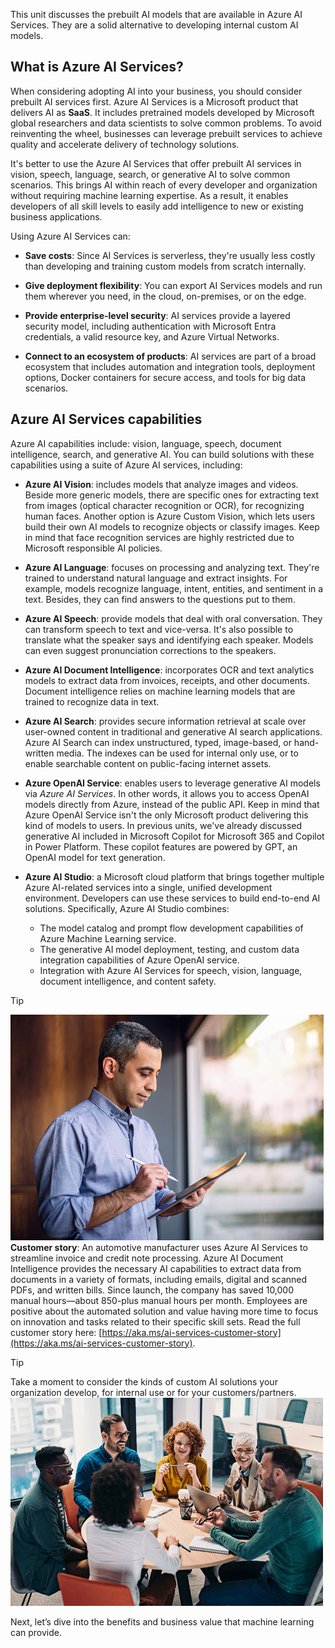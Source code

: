 This unit discusses the prebuilt AI models that are available in Azure AI Services. They are a solid alternative to developing internal custom AI models.

## What is Azure AI Services?

When considering adopting AI into your business, you should consider prebuilt AI services first. Azure AI Services is a Microsoft product that delivers AI as **SaaS**. It includes pretrained models developed by Microsoft global researchers and data scientists to solve common problems. To avoid reinventing the wheel, businesses can leverage prebuilt services to achieve quality and accelerate delivery of technology solutions.

It's better to use the Azure AI Services that offer prebuilt AI services in vision, speech, language, search, or generative AI to solve common scenarios. This brings AI within reach of every developer and organization without requiring machine learning expertise. As a result, it enables developers of all skill levels to easily add intelligence to new or existing business applications.

Using Azure AI Services can:

* **Save costs**: Since AI Services is serverless, they're usually less costly than developing and training custom models from scratch internally.

* **Give deployment flexibility**: You can export AI Services models and run them wherever you need, in the cloud, on-premises, or on the edge.

* **Provide enterprise-level security**: AI services provide a layered security model, including authentication with Microsoft Entra credentials, a valid resource key, and Azure Virtual Networks. 

* **Connect to an ecosystem of products**: AI services are part of a broad ecosystem that includes automation and integration tools, deployment options, Docker containers for secure access, and tools for big data scenarios. 

## Azure AI Services capabilities

Azure AI capabilities include: vision, language, speech, document intelligence, search, and generative AI. You can build solutions with these capabilities using a suite of Azure AI services, including:

* **Azure AI Vision**: includes models that analyze images and videos. Beside more generic models, there are specific ones for extracting text from images (optical character recognition or OCR), for recognizing human faces. Another option is Azure Custom Vision, which lets users build their own AI models to recognize objects or classify images. Keep in mind that face recognition services are highly restricted due to Microsoft responsible AI policies.

* **Azure AI Language**: focuses on processing and analyzing text. They're trained to understand natural language and extract insights. For example, models recognize language, intent, entities, and sentiment in a text. Besides, they can find answers to the questions put to them.

* **Azure AI Speech**: provide models that deal with oral conversation. They can transform speech to text and vice-versa. It's also possible to translate what the speaker says and identifying each speaker. Models can even suggest pronunciation corrections to the speakers.

* **Azure AI Document Intelligence**: incorporates OCR and text analytics models to extract data from invoices, receipts, and other documents. Document intelligence relies on machine learning models that are trained to recognize data in text.

* **Azure AI Search**: provides secure information retrieval at scale over user-owned content in traditional and generative AI search applications. Azure AI Search can index unstructured, typed, image-based, or hand-written media. The indexes can be used for internal only use, or to enable searchable content on public-facing internet assets.

* **Azure OpenAI Service**: enables users to leverage generative AI models via *Azure AI Services*. In other words, it allows you to access OpenAI models directly from Azure, instead of the public API. Keep in mind that Azure OpenAI Service isn't the only Microsoft product delivering  this kind of models to users. In previous units, we've already discussed generative AI included in Microsoft Copilot for Microsoft 365 and Copilot in Power Platform. These copilot features are powered by GPT, an OpenAI model for text generation.

* **Azure AI Studio**: a Microsoft cloud platform that brings together multiple Azure AI-related services into a single, unified development environment. Developers can use these services to build end-to-end AI solutions. Specifically, Azure AI Studio combines:
    - The model catalog and prompt flow development capabilities of Azure Machine Learning service.
    - The generative AI model deployment, testing, and custom data integration capabilities of Azure OpenAI service.
    - Integration with Azure AI Services for speech, vision, language, document intelligence, and content safety.

> [!TIP]
> ![A business user working with Azure AI services on a tablet.](../media/azure-ai-services-customer-story.jpg)
> **Customer story**: An automotive manufacturer uses Azure AI Services to streamline invoice and credit note processing. Azure AI Document Intelligence provides the necessary AI capabilities to extract data from documents in a variety of formats, including emails, digital and scanned PDFs, and written bills. Since launch, the company has saved 10,000 manual hours—about 850-plus manual hours per month. Employees are positive about the automated solution and value having more time to focus on innovation and tasks related to their specific skill sets. Read the full customer story here: [https://aka.ms/ai-services-customer-story](https://aka.ms/ai-services-customer-story). 

> [!TIP]
> Take a moment to consider the kinds of custom AI solutions your organization develop, for internal use or for your customers/partners.
> ![People working and talking around a table.](../media/2-reflection.jpg)


Next, let’s dive into the benefits and business value that machine learning can provide.